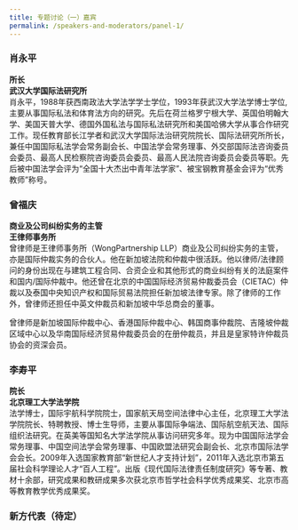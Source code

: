 ```yaml
---
title: 专题讨论（一）嘉宾
permalink: /speakers-and-moderators/panel-1/
---
```



### 肖永平
**所长<br>
武汉大学国际法研究所**<br>
肖永平，1988年获西南政法大学法学学士学位，1993年获武汉大学法学博士学位,主要从事国际私法和体育法方向的研究。先后在荷兰格罗宁根大学、英国伯明翰大学、美国天普大学、德国外国私法与国际私法研究所和美国哈佛大学从事合作研究工作。现任教育部长江学者和武汉大学国际法治研究院院长、国际法研究所所长，兼任中国国际私法学会常务副会长、中国法学会常务理事、外交部国际法咨询委员会委员、最高人民检察院咨询委员会委员、最高人民法院咨询委员会委员等职。先后被中国法学会评为“全国十大杰出中青年法学家”、被宝钢教育基金会评为“优秀教师”称号。


### 曾福庆
**商业及公司纠纷实务的主管<br>
王律师事务所**<br>
曾律师是王律师事务所（WongPartnership LLP）商业及公司纠纷实务的主管，亦是国际仲裁实务的合伙人。他在新加坡法院和仲裁中很活跃。他以律师/法律顾问的身份出现在与建筑工程合同、合资企业和其他形式的商业纠纷有关的法庭案件和国内/国际仲裁中。他还曾在北京的中国国际经济贸易仲裁委员会（CIETAC）仲裁以及泰国中央知识产权和国际贸易法院担任新加坡法律专家。除了律师的工作外，曾律师还担任中英文仲裁员和新加坡中华总商会的董事。 

曾律师是新加坡国际仲裁中心、香港国际仲裁中心、韩国商事仲裁院、吉隆坡仲裁区域中心以及华南国际经济贸易仲裁委员会的在册仲裁员，并且是皇家特许仲裁员协会的资深会员。 


### 李寿平 
**院长<br>
北京理工大学法学院**<br>
法学博士，国际宇航科学院院士，国家航天局空间法律中心主任，北京理工大学法学院院长、特聘教授、博士生导师，主要从事国际争端法、国际航空航天法、国际组织法研究。在英美等国知名大学法学院从事访问研究多年。现为中国国际法学会常务理事、中国空间法学会常务理事、中国欧盟法研究会副会长、北京市国际法学会会长。2009年入选国家教育部“新世纪人才支持计划”，2011年入选北京市第五届社会科学理论人才“百人工程”。出版《现代国际法律责任制度研究》等专著、教材十余部，研究成果和教研成果多次获北京市哲学社会科学优秀成果奖、北京市高等教育教学优秀成果奖。


### 新方代表（待定）
